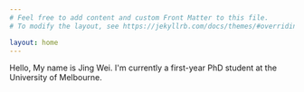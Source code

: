 ```yaml
---
# Feel free to add content and custom Front Matter to this file.
# To modify the layout, see https://jekyllrb.com/docs/themes/#overriding-theme-defaults

layout: home
---
```

Hello, My name is Jing Wei. I'm currently a first-year PhD student at the University of Melbourne.